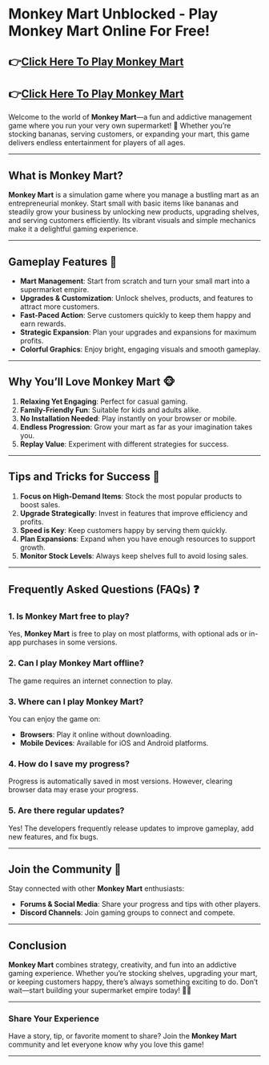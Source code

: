 # Monkey Mart Unblocked - Play Monkey Mart Online For Free!
## 👉[Click Here To Play Monkey Mart](https://monkeymart.co/)
## 👉[Click Here To Play Monkey Mart](https://monkeymart.co/)

Welcome to the world of **Monkey Mart**—a fun and addictive management game where you run your very own supermarket! 🐒 Whether you’re stocking bananas, serving customers, or expanding your mart, this game delivers endless entertainment for players of all ages.

---

## What is Monkey Mart?  

**Monkey Mart** is a simulation game where you manage a bustling mart as an entrepreneurial monkey. Start small with basic items like bananas and steadily grow your business by unlocking new products, upgrading shelves, and serving customers efficiently. Its vibrant visuals and simple mechanics make it a delightful gaming experience.  

---

## Gameplay Features 🛒  

- **Mart Management**: Start from scratch and turn your small mart into a supermarket empire.  
- **Upgrades & Customization**: Unlock shelves, products, and features to attract more customers.  
- **Fast-Paced Action**: Serve customers quickly to keep them happy and earn rewards.  
- **Strategic Expansion**: Plan your upgrades and expansions for maximum profits.  
- **Colorful Graphics**: Enjoy bright, engaging visuals and smooth gameplay.  

---

## Why You’ll Love Monkey Mart 🐵  

1. **Relaxing Yet Engaging**: Perfect for casual gaming.  
2. **Family-Friendly Fun**: Suitable for kids and adults alike.  
3. **No Installation Needed**: Play instantly on your browser or mobile.  
4. **Endless Progression**: Grow your mart as far as your imagination takes you.  
5. **Replay Value**: Experiment with different strategies for success.  

---

## Tips and Tricks for Success 🚀  

1. **Focus on High-Demand Items**: Stock the most popular products to boost sales.  
2. **Upgrade Strategically**: Invest in features that improve efficiency and profits.  
3. **Speed is Key**: Keep customers happy by serving them quickly.  
4. **Plan Expansions**: Expand when you have enough resources to support growth.  
5. **Monitor Stock Levels**: Always keep shelves full to avoid losing sales.  

---

## Frequently Asked Questions (FAQs) ❓  

### 1. Is Monkey Mart free to play?  
Yes, **Monkey Mart** is free to play on most platforms, with optional ads or in-app purchases in some versions.  

### 2. Can I play Monkey Mart offline?  
The game requires an internet connection to play.  

### 3. Where can I play Monkey Mart?  
You can enjoy the game on:  
- **Browsers**: Play it online without downloading.  
- **Mobile Devices**: Available for iOS and Android platforms.  

### 4. How do I save my progress?  
Progress is automatically saved in most versions. However, clearing browser data may erase your progress.  

### 5. Are there regular updates?  
Yes! The developers frequently release updates to improve gameplay, add new features, and fix bugs.  

---

## Join the Community 🍌  

Stay connected with other **Monkey Mart** enthusiasts:  

- **Forums & Social Media**: Share your progress and tips with other players.  
- **Discord Channels**: Join gaming groups to connect and compete.  

---

## Conclusion  

**Monkey Mart** combines strategy, creativity, and fun into an addictive gaming experience. Whether you’re stocking shelves, upgrading your mart, or keeping customers happy, there’s always something exciting to do. Don’t wait—start building your supermarket empire today! 🐒✨  

---

### Share Your Experience  

Have a story, tip, or favorite moment to share? Join the **Monkey Mart** community and let everyone know why you love this game!  

---
